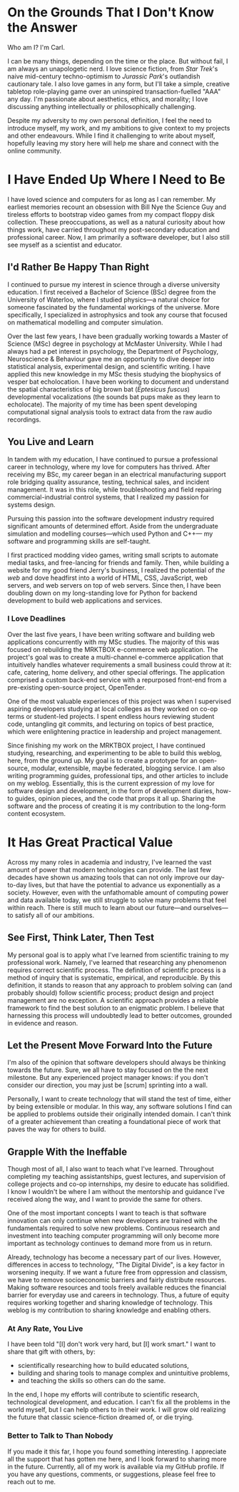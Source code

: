 # On the Grounds That I Don't Know the Answer
Who am I? I'm Carl.

I can be many things, depending on the time or the place. But without fail,
    I am always an unapologetic nerd.
I love science fiction,
from *Star Trek*'s naive mid-century techno-optimism
to *Jurassic Park*'s outlandish cautionary tale.
I also love games in any form,
    but I'll take a simple, creative tabletop role-playing game over an
    uninspired transaction-fuelled "AAA" any day.
I'm passionate about aesthetics, ethics, and morality;
I love discussing anything intellectually or philosophically challenging.

Despite my adversity to my own personal definition,
I feel the need to introduce myself, my work, and my ambitions to give context
    to my projects and other endeavours.
While I find it challenging to write about myself,
hopefully leaving my story here will help me share and connect with the
    online community.

# I Have Ended Up Where I Need to Be
I have loved science and computers for as long as I can remember.
My earliest memories recount an obsession with Bill Nye the Science Guy
and tireless efforts to bootstrap video games from my compact floppy disk
    collection.
These preoccupations, as well as a natural curiosity about how things work, have
    carried throughout my post-secondary education and professional career.
Now, I am primarily a software developer,
but I also still see myself as a scientist and educator.

## I'd Rather Be Happy Than Right
I continued to pursue my interest in science through a diverse university
    education.
I first received a Bachelor of Science (BSc) degree from the University of
    Waterloo, where I studied physics—a natural choice for someone fascinated by the fundamental workings of the
    universe.
More specifically, I specialized in astrophysics and took any course that focused on
    mathematical modelling and computer simulation.

Over the last few years, I have been gradually working towards a Master of
    Science (MSc) degree in psychology at McMaster University.
While I had always had a pet interest in psychology,
the Department of Psychology, Neuroscience & Behaviour gave me an opportunity to
    dive deeper into statistical analysis, experimental design, and scientific
    writing.
I have applied this new knowledge in my MSc thesis studying the biophysics of vesper bat
    echolocation.
I have been working to document and understand the spatial characteristics of
    big brown bat (*Eptesicus fuscus*) developmental vocalizations
(the sounds bat pups make as they learn to echolocate).
The majority of my time has been spent developing computational signal analysis
    tools to extract data from the raw audio recordings.

## You Live and Learn
In tandem with my education, I have continued to pursue a professional career in
    technology,
where my love for computers has thrived.
After receiving my BSc, my career began in an electrical manufacturing support
    role bridging quality assurance, testing, technical sales, and incident
    management.
It was in this role, while troubleshooting and field repairing commercial-industrial control
    systems, that I realized my passion for systems design.

Pursuing this passion into the software development industry required
    significant amounts of determined effort.
Aside from the undergraduate simulation and modelling courses—which used
    Python and C++—
    my software and programming skills are self-taught.

I first practiced modding video games, writing small scripts to
    automate medial tasks, and free-lancing for friends and family.
Then, while building a website for my good friend Jerry's business,
I realized the potential of *the web*
and dove headfirst into a world of HTML, CSS, JavaScript, web servers, and web
    servers on top of web servers.
Since then, I have been doubling down on my long-standing love for Python for backend
    development to build web applications and services.

### I Love Deadlines
Over the last five years, I have been writing software and building web
    applications concurrently with my MSc studies.
The majority of this was focused on rebuilding the MRKTBOX e-commerce web
    application.
The project's goal was to create a multi-channel e-commerce application that
    intuitively handles whatever requirements a small business could throw at it: 
    cafe, catering, home delivery, and other special offerings.
The application comprised a custom back-end service
with a repurposed front-end from a pre-existing open-source project, OpenTender.

One of the most valuable experiences of this project was when 
    I supervised aspiring developers studying at local colleges 
    as they worked on co-op terms or student-led projects.
I spent endless hours reviewing student code, untangling git commits, and lecturing on topics of best practice,
      which were enlightening practice in leadership and project management.

Since finishing my work on the MRKTBOX project, I have continued studying,
    researching, and experimenting to be able to build this weblog, here, from the ground up.
My goal is to create a prototype for an open-source, modular, extensible, maybe
    federated, blogging service.
I am also writing programming guides, professional tips, and other articles
    to include on my weblog.
Essentially, this is the current expression of my love for software
    design and development,
in the form of development diaries, how-to guides, opinion pieces, and
    the code that props it all up.
Sharing the software and the process of creating it is my contribution to the
    long-form content ecosystem.

# It Has Great Practical Value
Across my many roles in academia and industry, I've learned the
    vast amount of power that modern technologies can provide.
The last few decades have shown us amazing tools that can not only improve our
    day-to-day lives, but that have the potential to advance us exponentially as a
    society.
However, even with the unfathomable amount of computing power and data
    available today,
we still struggle to solve many problems that feel within reach.
There is still much to learn about our future—and ourselves—to
    satisfy all of our ambitions.

## See First, Think Later, Then Test
My personal goal is to apply what I've learned from scientific training to my
    professional work.
Namely, I've learned that researching any phenomenon requires correct scientific
    process.
The definition of scientific process is a method of inquiry that is systematic,
    empirical, and reproducible.
By this definition, it stands to reason that any approach to problem solving
    can (and probably should) follow scientific process;
product design and project management are no exception.
A scientific approach provides a reliable framework to find the best solution to
    an enigmatic problem.
I believe that harnessing this process will undoubtedly lead to better outcomes,
    grounded in evidence and reason.

## Let the Present Move Forward Into the Future
I'm also of the opinion that software developers should always be thinking towards
    the future.
Sure, we all have to stay focused on the the next milestone.
But any experienced project manager knows: if you don't consider our direction,
    you may just be [scrum] sprinting into a wall.

Personally, I want to create technology that will stand the test of time, either
    by being extensible or modular.
In this way, any software solutions I find can be applied to problems outside their
    originally intended domain.
I can't think of a greater achievement than creating a foundational piece of
    work that paves the way for others to build.

## Grapple With the Ineffable
Though most of all, I also want to teach what I've learned.
Throughout completing my teaching assistantships, guest lectures, and
    supervision of college projects and co-op internships, my desire to educate
    has solidified.
I know I wouldn't be where I am without the mentorship and guidance I've
    received along the way,
and I want to provide the same for others.

One of the most important concepts I want to teach is that software innovation
    can only continue when new developers are trained with the fundamentals
    required to solve new problems.
Continuous research and investment into teaching computer programming will only
    become more important as technology continues to demand more from us in
    return.

Already, technology has become a necessary part of our lives.
However, differences in access to technology, "The Digital Divide", is a key
    factor in worsening inequity.
If we want a future free from oppression and classism, we have to remove
    socioeconomic barriers and fairly distribute resources.
Making software resources and tools freely available reduces the financial
    barrier for everyday use and careers in technology.
Thus, a future of equity requires working together and sharing knowledge of
    technology.
This weblog is my contribution to sharing knowledge and enabling others.

### At Any Rate, You Live
I have been told "[I] don't work very hard, but [I] work smart."
I want to share that gift with others, by:
- scientifically researching how to build educated solutions,
- building and sharing tools to manage complex and unintuitive problems,
- and teaching the skills so others can do the same.

In the end, I hope my efforts will contribute to scientific research,
    technological development, and education.
I can't fix all the problems in the world myself, but I can help others to in
    their work.
I will grow old realizing the future that classic science-fiction dreamed of, or
    die trying.

### Better to Talk to Than Nobody
If you made it this far, I hope you found something interesting.
I appreciate all the support that has gotten me here,
and I look forward to sharing more in the future.
Currently, all of my work is available via my GitHub profile.
If you have any questions, comments, or suggestions, please feel free to reach
    out to me.
